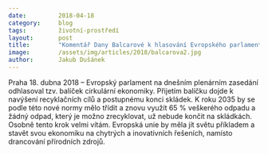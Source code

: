 ```yaml
---
date:         2018-04-18
category:     blog
tags:         životní-prostředí
layout:       post
title:        "Komentář Dany Balcarové k hlasování Evropského parlamentu o legislativním balíčku k nakládání s odpady"
image:        /assets/img/articles/2018/balcarova2.jpg
author:       Jakub Dušánek
---
```



Praha 18. dubna 2018 – Evropský parlament na dnešním plenárním zasedání odhlasoval tzv. balíček cirkulární ekonomiky. Přijetím balíčku dojde k navýšení recyklačních cílů a postupnému konci skládek. K roku 2035 by se podle této nové normy mělo třídit a znovu využít 65 % veškerého odpadu a žádný odpad, který je možno zrecyklovat, už nebude končit na skládkách. Osobně tento krok velmi vítám. Evropská unie by měla jít světu příkladem a stavět svou ekonomiku na chytrých a inovativních řešeních, namísto drancování přírodních zdrojů.


